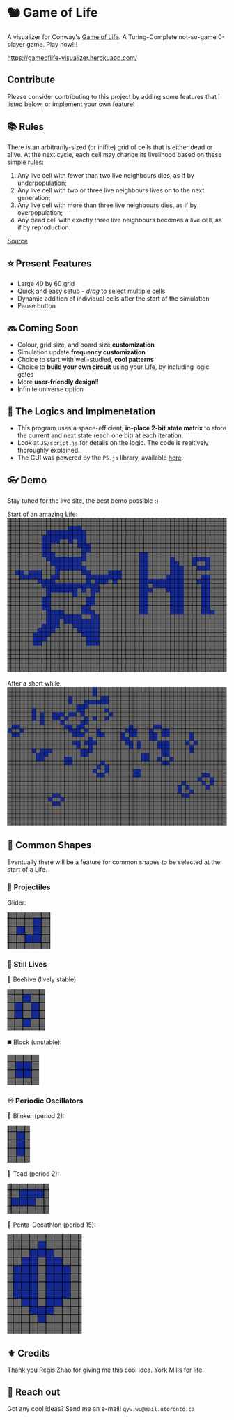 # :chipmunk: Game of Life

A visualizer for Conway's [Game of Life](https://en.wikipedia.org/wiki/Conway%27s_Game_of_Life). A Turing-Complete not-so-game 0-player game. Play now!!!

https://gameoflife-visualizer.herokuapp.com/

## Contribute
Please consider contributing to this project by adding some features that I listed below, or implement your own feature!

## :books: Rules
There is an arbitrarily-sized (or inifite) grid of cells that is either dead or alive. At the next cycle, each cell may change its livelihood based on these simple rules:

1. Any live cell with fewer than two live neighbours dies, as if by underpopulation;
2. Any live cell with two or three live neighbours lives on to the next generation;
3. Any live cell with more than three live neighbours dies, as if by overpopulation;
4. Any dead cell with exactly three live neighbours becomes a live cell, as if by reproduction.

[Source](https://en.wikipedia.org/wiki/Conway%27s_Game_of_Life)
## :star: Present Features
* Large 40 by 60 grid
* Quick and easy setup - *drag* to select multiple cells
* Dynamic addition of individual cells after the start of the simulation
* Pause button

## :soon: Coming Soon
* Colour, grid size, and board size **customization**
* Simulation update **frequency customization**
* Choice to start with well-studied, **cool patterns**
* Choice to **build your own circuit** using your Life, by including logic gates
* More **user-friendly design**!!
* Infinite universe option

## :brain: The Logics and Implmenetation
* This program uses a space-efficient, **in-place 2-bit state matrix** to store the current and next state (each one bit) at each iteration.
* Look at `JS/script.js` for details on the logic. The code is realtively thoroughly explained.
* The GUI was powered by the `P5.js` library, available [here](https://p5js.org/).
## :eyeglasses: Demo
Stay tuned for the live site, the best demo possible :)

Start of an amazing Life:
![](Demo-Images/start.PNG)

After a short while:
![](Demo-Images/end.PNG)

## :diamond_shape_with_a_dot_inside: Common Shapes
Eventually there will be a feature for common shapes to be selected at the start of a Life.
### :bow_and_arrow: Projectiles
Glider:

![](Demo-Images/glider.PNG)

### :whale2: Still Lives
:bee: Beehive (lively stable):

![](Demo-Images/beehive.PNG)

:black_medium_square: Block (unstable):

![](Demo-Images/block.PNG)

### :infinity: Periodic Oscillators
:eyes: Blinker (period 2):

![](Demo-Images/blinker.PNG)

:frog: Toad (period 2):

![](Demo-Images/toad.PNG)

:runner: Penta-Decathlon (period 15):

![](Demo-Images/penta-decathlon.PNG)

## :fleur_de_lis: Credits
Thank you Regis Zhao for giving me this cool idea. York Mills for life.

## :fax: Reach out
Got any cool ideas? Send me an e-mail! `qyw.wu@mail.utoronto.ca`
